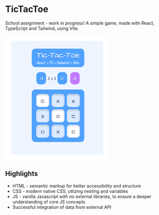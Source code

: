 # TicTacToe

School assignment - work in progress! A simple game, made with React, TypeScript and Tailwind, using Vite. 

![Preview](./thumbnail.jpg)

## Highlights
- HTML - semantic markup for better accessibility and structure
- CSS - modern native CSS, utlizing nesting and variables
- JS - vanilla Javascript with no external libraries, to ensure a deeper understanding of core JS concepts
- Successful integration of data from external API
